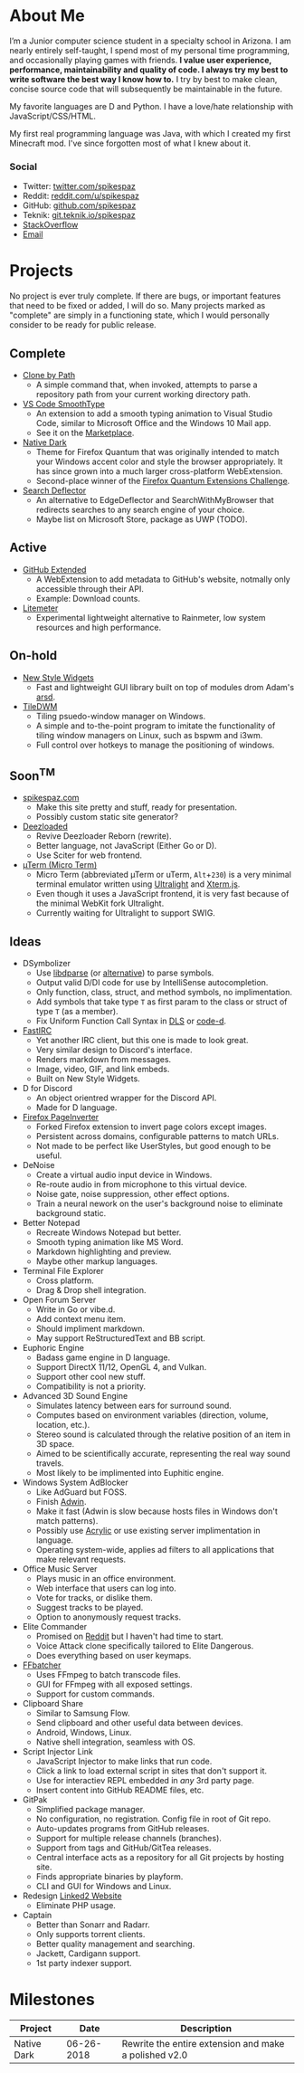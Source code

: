 # About Me

I’m a Junior computer science student in a specialty school in Arizona. I am nearly entirely self-taught, I spend most of my personal time programming, and occasionally playing games with friends. **I value user experience, performance, maintainability and quality of code. I always try my best to write software the best way I know how to.** I try by best to make clean, concise source code that will subsequently be maintainable in the future.

My favorite languages are D and Python.
I have a love/hate relationship with JavaScript/CSS/HTML.

My first real programming language was Java, with which I created my first Minecraft mod. I've since forgotten most of what I knew about it.

### Social

 - Twitter: [twitter.com/spikespaz](https://twitter.com/spikespaz)
 - Reddit: [reddit.com/u/spikespaz](https://reddit.com/u/spikespaz)
 - GitHub: [github.com/spikespaz](https://github.com/spikespaz)
 - Teknik: [git.teknik.io/spikespaz](https://git.teknik.io/spikespaz)
 - [StackOverflow](https://stackoverflow.com/users/2512078/spikespaz)
 - [Email](mailto:support@spikespaz.com)

# Projects

No project is ever truly complete. If there are bugs, or important features that need to be fixed or added, I will do so. Many projects marked as "complete" are simply in a functioning state, which I would personally consider to be ready for public release.

## Complete

 - [Clone by Path](https://github.com/spikespaz/clone-by-path)
   - A simple command that, when invoked, attempts to parse a repository path from your current working directory path.
 - [VS Code SmoothType](https://github.com/spikespaz/vscode-smoothtype)
   - An extension to add a smooth typing animation to Visual Studio Code, similar to Microsoft Office and the Windows 10 Mail app.
   - See it on the [Marketplace](https://marketplace.visualstudio.com/items?itemName=spikespaz.vscode-smoothtype).
 - [Native Dark](https://github.com/spikespaz/firefox-nativedark)
   - Theme for Firefox Quantum that was originally intended to match your Windows accent color and style the browser appropriately. It has since grown into a much larger cross-platform WebExtension.
   - Second-place winner of the [Firefox Quantum Extensions Challenge](https://extensionschallenge.com).
 - [Search Deflector](https://github.com/spikespaz/search-deflector)
   - An alternative to EdgeDeflector and SearchWithMyBrowser that redirects searches to any search engine of your choice.
   - Maybe list on Microsoft Store, package as UWP (TODO).

## Active

 - [GitHub Extended](https://github.com/spikespaz/github-extended)
   - A WebExtension to add metadata to GitHub's website, notmally only accessible through their API.
   - Example: Download counts.
 - [Litemeter](https://github.com/spikespaz/litemeter)
   - Experimental lightweight alternative to Rainmeter, low system resources and high performance. 

## On-hold

 - [New Style Widgets](https://github.com/spikespaz/newstyle-widgets)
   - Fast and lightweight GUI library built on top of modules drom Adam's [arsd](https://github.com/adamdruppe/arsd).
 - [TileDWM](https://github.com/spikespaz/windows-tiledwm)
   - Tiling psuedo-window manager on Windows.
   - A simple and to-the-point program to imitate the functionality of tiling window managers on Linux, such as bspwm and i3wm.
   - Full control over hotkeys to manage the positioning of windows.

## Soon<sup>TM</sup>

 - [spikespaz.com](https://github.com/spikespaz/spikespaz.github.io)
   - Make this site pretty and stuff, ready for presentation.
   - Possibly custom static site generator?
 - [Deezloaded](https://git.teknik.io/spikespaz/deezloaded)
   - Revive Deezloader Reborn (rewrite).
   - Better language, not JavaScript (Either Go or D).
   - Use Sciter for web frontend.
 - [µTerm (Micro Term)](https://github.com/spikespaz/uterm)
   - Micro Term (abbreviated µTerm or uTerm, `Alt`+`230`) is a very minimal terminal emulator written using [Ultralight](https://ultralig.ht) and [Xterm.js](https://xtermjs.org).
   - Even though it uses a JavaScript frontend, it is very fast because of the minimal WebKit fork Ultralight.
   - Currently waiting for Ultralight to support SWIG.

## Ideas

 - DSymbolizer
   - Use [libdparse](https://github.com/dlang-community/libdparse/) (or [alternative](https://wiki.dlang.org/Lexers_Parsers)) to parse symbols.
   - Output valid D/DI code for use by IntelliSense autocompletion.
   - Only function, class, struct, and method symbols, no implimentation.
   - Add symbols that take type `T` as first param to the class or struct of type `T` (as a member).
   - Fix Uniform Function Call Syntax in [DLS](https://github.com/d-language-server) or [code-d](https://github.com/Pure-D/code-d).
 - [FastIRC](https://github.com/spikespaz/fastirc)
   - Yet another IRC client, but this one is made to look great.
   - Very similar design to Discord's interface.
   - Renders markdown from messages.
   - Image, video, GIF, and link embeds.
   - Built on New Style Widgets.
 - D for Discord
   - An object orientred wrapper for the Discord API.
   - Made for D language.
 - [Firefox PageInverter](https://github.com/spikespaz/firefox-pageinverter)
   - Forked Firefox extension to invert page colors except images.
   - Persistent across domains, configurable patterns to match URLs.
   - Not made to be perfect like UserStyles, but good enough to be useful.
 - DeNoise
   - Create a virtual audio input device in Windows.
   - Re-route audio in from microphone to this virtual device.
   - Noise gate, noise suppression, other effect options.
   - Train a neural nework on the user's background noise to eliminate background static.
 - Better Notepad
   - Recreate Windows Notepad but better.
   - Smooth typing animation like MS Word.
   - Markdown highlighting and preview.
   - Maybe other markup languages.
 - Terminal File Explorer
   - Cross platform.
   - Drag & Drop shell integration.
 - Open Forum Server
   - Write in Go or vibe.d.
   - Add context menu item.
   - Should impliment markdown.
   - May support ReStructuredText and BB script.
 - Euphoric Engine
   - Badass game engine in D language.
   - Support DirectX 11/12, OpenGL 4, and Vulkan.
   - Support other cool new stuff.
   - Compatibility is not a priority.
 - Advanced 3D Sound Engine
   - Simulates latency between ears for surround sound.
   - Computes based on environment variables (direction, volume, location, etc.).
   - Stereo sound is calculated through the relative position of an item in 3D space.
   - Aimed to be scientifically accurate, representing the real way sound travels.
   - Most likely to be implimented into Euphitic engine.
 - Windows System AdBlocker
   - Like AdGuard but FOSS.
   - Finish [Adwin](https://github.com/spikespaz-old/windows-adwin).
   - Make it fast (Adwin is slow because hosts files in Windows don't match patterns).
   - Possibly use [Acrylic](http://mayakron.altervista.org) or use existing server implimentation in language.
   - Operating system-wide, applies ad filters  to all applications that make relevant requests.
 - Office Music Server
   - Plays music in an office environment.
   - Web interface that users can log into.
   - Vote for tracks, or dislike them.
   - Suggest tracks to be played.
   - Option to anonymously request tracks.
 - Elite Commander
   - Promised on [Reddit](https://www.reddit.com/r/EliteDangerous/comments/77jkri/would_this_community_enjoy_a_completely_free_and/) but I haven't had time to start.
   - Voice Attack clone specifically tailored to Elite Dangerous.
   - Does everything based on user keymaps.
 - [FFbatcher](https://github.com/spikespaz-old/ffbatcher)
   - Uses FFmpeg to batch transcode files.
   - GUI for FFmpeg with all exposed settings.
   - Support for custom commands.
 - Clipboard Share
   - Similar to Samsung Flow.
   - Send clipboard and other useful data between devices.
   - Android, Windows, Linux.
   - Native shell integration, seamless with OS.
 - Script Injector Link
   - JavaScript Injector to make links that run code.
   - Click a link to load external script in sites that don't support it.
   - Use for interactiev REPL embedded in *any* 3rd party page.
   - Insert content into GitHub README files, etc.
 - GitPak
   - Simplified package manager.
   - No configuration, no registration. Config file in root of Git repo.
   - Auto-updates programs from GitHub releases.
   - Support for multiple release channels (branches).
   - Support from tags and GitHub/GitTea releases.
   - Central interface acts as a repository for all Git projects by hosting site.
   - Finds appropriate binaries by playform.
   - CLI and GUI for Windows and Linux.
 - Redesign [Linked2 Website](https://linked-2.com)
   - Eliminate PHP usage.
 - Captain
   - Better than Sonarr and Radarr.
   - Only supports torrent clients.
   - Better quality management and searching.
   - Jackett, Cardigann support.
   - 1st party indexer support.

# Milestones

| Project              | Date           | Description                                                       |
| -------------------- | -------------- | ----------------------------------------------------------------- |
| Native Dark          | 06-26-2018     | Rewrite the entire extension and make a polished v2.0             |
